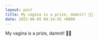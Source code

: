 ```yaml
---
layout: post
title: My vagina is a prize, damnit! 🍑💦
date: 2021-06-05 04:24:55 +0000
---
```


My vagina is a prize, damnit! 🍑💦

